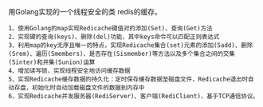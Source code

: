 用Golang实现的一个线程安全的类 redis的缓存。

	1、使用Golang的map实现Redicache键值对的添加(Set)、查询(Get)方法
	2、实现键的查询(keys)、删除(del)功能，其中keys命令可以匹配正则表达式
	3、利用map的key无序且唯一的特点，实现Redicache集合(set)元素的添加(Sadd)、删除(Srem)、遍历(Smembers)、是否存在(Sismember)等方法以及多个集合之间的交集(Sinter)和并集(Sunion)运算
	4、增加读写锁，实现线程安全地访问缓存数据
	5、实现Redicache缓存数据的持久化：定时保存缓存数据至磁盘文件，Redicache退出时自动存盘，初始化时自动加载磁盘文件的数据到内存中
	6、实现Redicache并发服务器(RediServer)、客户端(RediClient)，基于TCP通信协议。

